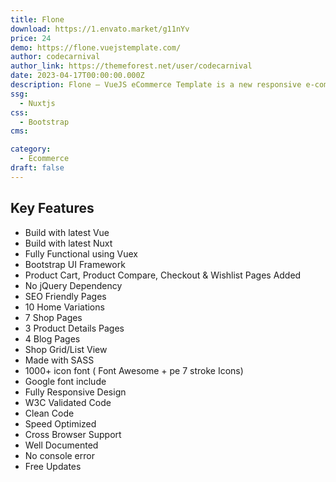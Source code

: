```yaml
---
title: Flone
download: https://1.envato.market/g11nYv
price: 24
demo: https://flone.vuejstemplate.com/
author: codecarnival
author_link: https://themeforest.net/user/codecarnival
date: 2023-04-17T00:00:00.000Z
description: Flone – VueJS eCommerce Template is a new responsive e-commerce template powered with VueJS and Nuxt JS
ssg:
  - Nuxtjs
css:
  - Bootstrap
cms:

category:
  - Ecommerce
draft: false
---
```


## Key Features

- Build with latest Vue
- Build with latest Nuxt
- Fully Functional using Vuex
- Bootstrap UI Framework
- Product Cart, Product Compare, Checkout & Wishlist Pages Added
- No jQuery Dependency
- SEO Friendly Pages
- 10 Home Variations
- 7 Shop Pages
- 3 Product Details Pages
- 4 Blog Pages
- Shop Grid/List View
- Made with SASS
- 1000+ icon font ( Font Awesome + pe 7 stroke Icons)
- Google font include
- Fully Responsive Design
- W3C Validated Code
- Clean Code
- Speed Optimized
- Cross Browser Support
- Well Documented
- No console error
- Free Updates

